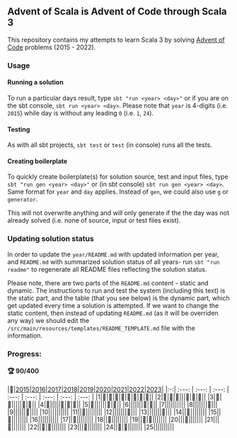 ## Advent of Scala is Advent of Code through Scala 3

This repository contains my attempts to learn Scala 3 by solving [Advent of Code](http://adventofcode.com) problems (2015 - 2022).

### Usage

#### Running a solution

To run a particular days result, type `sbt "run <year> <day>"` or if you are on the sbt console, `sbt run <year> <day>`. Please note that `year` is 4-digits (i.e. `2015`) while day is without any leading `0` (i.e. `1`, `24`).

#### Testing

As with all sbt projects, `sbt test` or `test` (in console) runs all the tests.

#### Creating boilerplate

To quickly create boilerplate(s) for solution source, test and input files, type `sbt "run gen <year> <day>"` or (in sbt console) `sbt run gen <year> <day>`. Same format for `year` and `day` applies. Instead of `gen`, we could also use `g` or `generator`. 

This will not overwrite anything and will only generate if the the day was not already solved (i.e. none of source, input or test files exist).

### Updating solution status

In order to update the `year/README.md` with updated information per year, and `README.md` with summarized solution status of all years- run `sbt "run readme"` to regenerate all README files reflecting the solution status.

Please note, there are two parts of the `README.md` content - static and dynamic. The instructions to run and test the system (including this text) is the static part, and the table (that you see below) is the dynamic part, which get updated every time a solution is attempted. If we want to change the static content, then instead of updating `README.md` (as it will be overriden any way) we should edit the `/src/main/resources/templates/README_TEMPLATE.md` file with the information. 

### Progress:

#### :trophy: 90/400

|:calendar:|[2015](/src/main/scala/advent_of_scala/2015)|[2016](/src/main/scala/advent_of_scala/2016)|[2017](/src/main/scala/advent_of_scala/2017)|[2018](/src/main/scala/advent_of_scala/2018)|[2019](/src/main/scala/advent_of_scala/2019)|[2020](/src/main/scala/advent_of_scala/2020)|[2021](/src/main/scala/advent_of_scala/2021)|[2022](/src/main/scala/advent_of_scala/2022)|[2023](/src/main/scala/advent_of_scala/2023)|
|:-:| :---: | :---: | :---: | :---: | :---: | :---: | :---: | :---: |
|1|:1st_place_medal:|:1st_place_medal:|:1st_place_medal:|:1st_place_medal:|:1st_place_medal:|:1st_place_medal:|:1st_place_medal:|:1st_place_medal:||
|2|:1st_place_medal:|:1st_place_medal:|:1st_place_medal:|||:1st_place_medal:|:1st_place_medal:|:1st_place_medal:||
|3|:1st_place_medal:|:1st_place_medal:|||||:1st_place_medal:|:1st_place_medal:||
|4|:1st_place_medal:|||||:1st_place_medal:|:1st_place_medal:|:1st_place_medal:||
|5|:1st_place_medal:||||||:1st_place_medal:|:1st_place_medal:||
|6|||||||:1st_place_medal:|:1st_place_medal:||
|7||||||||||
|8|||||||:1st_place_medal:|||
|9||||||:1st_place_medal:||||
|10||||||||||
|11||:1st_place_medal:||||||||
|12|||||||:1st_place_medal:|||
|13|||||||:1st_place_medal:|||
|14||:1st_place_medal:||||||||
|15||:1st_place_medal:||||||||
|16||||||||||
|17||:1st_place_medal:||||||||
|18||:1st_place_medal:||||||||
|19||:1st_place_medal:|:1st_place_medal:|||||||
|20|||:1st_place_medal:|||||||
|21|||:1st_place_medal:|||||||
|22||:1st_place_medal:|:1st_place_medal:|||||||
|23|||:1st_place_medal:|||||||
|24||:1st_place_medal:|:1st_place_medal:|||||||
|25||||||||||